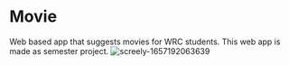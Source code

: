 # Movie

Web based app that suggests movies for WRC students. This web app is made as semester project.
![screely-1657192063639](https://user-images.githubusercontent.com/49053623/177759844-3610bacb-c767-40d8-9a37-a527a1fd0e2b.png)
